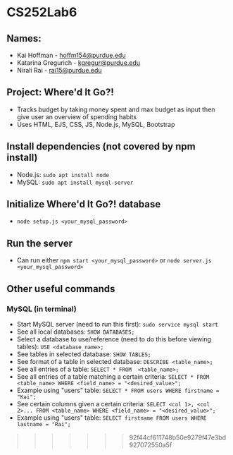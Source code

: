# CS252Lab6
## Names:
* Kai Hoffman - hoffm154@purdue.edu
* Katarina Gregurich - kgregur@purdue.edu
* Nirali Rai - rai15@purdue.edu

## Project: Where'd It Go?!
* Tracks budget by taking money spent and max budget as input then give user an overview of spending habits
* Uses HTML, EJS, CSS, JS, Node.js, MySQL, Bootstrap

## Install dependencies (not covered by npm install)
* Node.js: `sudo apt install node`
* MySQL: `sudo apt install mysql-server`

## Initialize Where'd It Go?! database
* `node setup.js <your_mysql_password>`

## Run the server
* Can run either `npm start <your_mysql_password>` or `node server.js <your_mysql_password>`

## Other useful commands
### MySQL (in terminal)
* Start MySQL server (need to run this first): `sudo service mysql start`
* See all local databases: `SHOW DATABASES;`
* Select a database to use/reference (need to do this before viewing tables): `USE <database_name>;`
* See tables in selected database: `SHOW TABLES;`
* See format of a table in selected database: `DESCRIBE <table_name>;`
* See all entries of a table: `SELECT * FROM  <table_name>;`
* See all entries of a table matching a certain criteria: `SELECT * FROM <table_name> WHERE <field_name> = "<desired_value>";`
* Example using "users" table: `SELECT * FROM users WHERE firstname = "Kai";`
* See certain columns given a certain criteria: `SELECT <col 1>, <col 2>... FROM <table_name> WHERE <field_name> = "<desired_value>";`
* Example using "users" table: `SELECT firstname FROM users WHERE lastname = "Rai";`
>>>>>>> 92f44cf611748b50e9279f47e3bd927072550a5f
